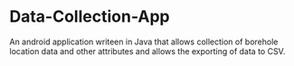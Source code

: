 # Data-Collection-App

An android application writeen in Java that allows collection of borehole location data and other attributes and allows the exporting of data to CSV.
